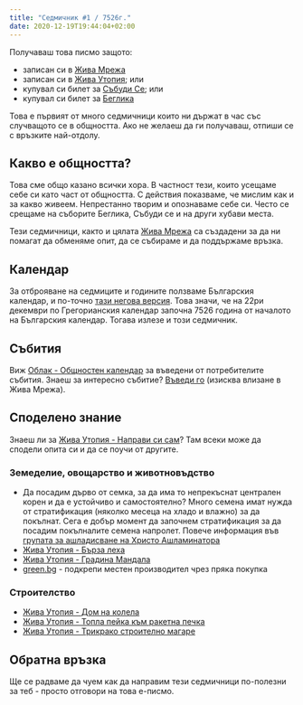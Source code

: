 ```yaml
---
title: "Седмичник #1 / 7526г."
date: 2020-12-19T19:44:04+02:00
---
```


Получаваш това писмо защото:
- записан си в [Жива Мрежа](https://zhiva.be)
- записан си в [Жива Утопия](https://utopiabg.life); или
- купувал си билет за [Събуди Се](https://wakeup-bg.com); или
- купувал си билет за [Беглика](http://beglika.org)

Това е първият от много седмичници които ни държат в час със случващото се в общността. Ако не желаеш да ги получаваш, отпиши се с връзките най-отдолу.

## Какво е общността?

Това сме общо казано всички хора. В частност тези, които усещаме себе си като част от общността. С действия показваме, че мислим как и за какво живеем. Непрестанно творим и опознаваме себе си. Често се срещаме на съборите Беглика, Събуди се и на други хубави места.

Тези седмичници, както и цялата [Жива Мрежа](https://zhiva.be) са създадени за да ни помагат да обменяме опит, да се събираме и да поддържаме връзка.

## Календар

За отброяване на седмиците и годините ползваме Българския календар, и по-точно [тази негова версия](https://bgkalendar.com/?lang=bg). Това значи, че на 22ри декември по Грегорианския календар започна 7526 година от началото на Българския календар. Тогава излезе и този седмичник.

## Събития

Виж [Облак - Общностен календар](https://oblak.otselo.eu/apps/calendar/p/6Fmi34fsk8did8Yb) за въведени от потребителите събития. Знаеш за интересно събитие? [Въведи го](https://oblak.otselo.eu/apps/calendar/dayGridMonth/now#) (изисква влизане в Жива Мрежа).

## Споделено знание

Знаеш ли за [Жива Утопия - Направи си сам](https://utopiabg.life/%d0%bd%d0%b0%d0%bf%d1%80%d0%b0%d0%b2%d0%b8-%d1%81%d0%b8-%d1%81%d0%b0%d0%bc/)? Там всеки може да сподели опита си и да се поучи от другите. 

### Земеделие, овощарство и животновъдство

* Да посадим дърво от семка, за да има то непрекъснат централен корен и да е устойчиво и самостоятелно? Много семена имат нужда от стратификация (няколко месеца на хладо и влажно) за да покълнат. Сега е добър момент да започнем стратификация за да посадим покълналите семена напролет. Повече информация във [групата за ашладисване на Христо Ашламинатора](https://www.facebook.com/groups/1571876816229809)
* [Жива Утопия - Бърза леха](https://utopiabg.life/diy/barza-leha/)
* [Жива Утопия - Градина Мандала](https://utopiabg.life/diy/%d0%b3%d1%80%d0%b0%d0%b4%d0%b8%d0%bd%d0%b0-%d0%bc%d0%b0%d0%bd%d0%b4%d0%b0%d0%bb%d0%b0/)
* [green.bg](https://green.bg) - подкрепи местен производител чрез пряка покупка

### Строителство

* [Жива Утопия - Дом на колела](https://utopiabg.life/diy/%d0%b4%d0%be%d0%bc-%d0%bd%d0%b0-%d0%ba%d0%be%d0%bb%d0%b5%d0%bb%d0%b0/)
* [Жива Утопия - Топла пейка към ракетна печка](https://utopiabg.life/diy/%d1%82%d0%be%d0%bf%d0%bb%d0%b0-%d0%bf%d0%b5%d0%b9%d0%ba%d0%b0-%d0%ba%d1%8a%d0%bc-%d1%80%d0%b0%d0%ba%d0%b5%d1%82%d0%bd%d0%b0-%d0%bf%d0%b5%d1%87%d0%ba%d0%b0-%d0%b3%d0%b0%d0%bc%d0%b5%d1%80%d0%b0/)
* [Жива Утопия - Трикрако строително магаре](https://utopiabg.life/diy/%d1%82%d1%80%d0%b8%d0%ba%d1%80%d0%b0%d0%ba%d0%be-%d1%81%d1%82%d1%80%d0%be%d0%b8%d1%82%d0%b5%d0%bb%d0%bd%d0%be-%d0%bc%d0%b0%d0%b3%d0%b0%d1%80%d0%b5/)

## Обратна връзка
Ще се радваме да чуем как да направим тези седмичници по-полезни за теб - просто отговори на това е-писмо.
